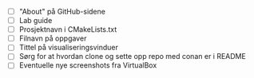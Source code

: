 - [ ] "About" på GitHub-sidene
- [ ] Lab guide
- [ ] Prosjektnavn i CMakeLists.txt
- [ ] Filnavn på oppgaver
- [ ] Tittel på visualiseringsvinduer
- [ ] Sørg for at hvordan clone og sette opp repo med conan er i README
- [ ] Eventuelle nye screenshots fra VirtualBox
